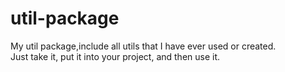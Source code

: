 # util-package
My util package,include all utils that I have ever used or created.<br/>
Just take it, put it into your project, and then use it.